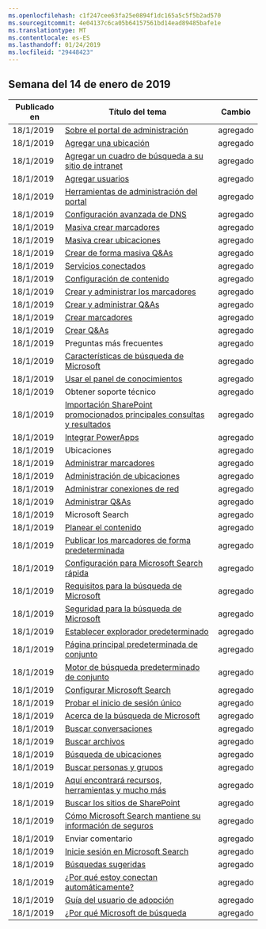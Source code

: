 ```yaml
---
ms.openlocfilehash: c1f247cee63fa25e0894f1dc165a5c5f5b2ad570
ms.sourcegitcommit: 4e04137c6ca05b64157561bd14ead89485bafe1e
ms.translationtype: MT
ms.contentlocale: es-ES
ms.lasthandoff: 01/24/2019
ms.locfileid: "29448423"
---
```

<!-- This file is generated automatically each week. Changes made to this file will be overwritten.-->




## <a name="week-of-january-14-2019"></a>Semana del 14 de enero de 2019


| Publicado en |Título del tema | Cambio |
|------|------------|--------|
| 18/1/2019 | [Sobre el portal de administración](/MicrosoftSearch/about-the-admin-portal) | agregado |
| 18/1/2019 | [Agregar una ubicación](/MicrosoftSearch/add-a-location) | agregado |
| 18/1/2019 | [Agregar un cuadro de búsqueda a su sitio de intranet](/MicrosoftSearch/add-a-search-box-to-your-intranet-site) | agregado |
| 18/1/2019 | [Agregar usuarios](/MicrosoftSearch/add-users) | agregado |
| 18/1/2019 | [Herramientas de administración del portal](/MicrosoftSearch/admin-portal-tools) | agregado |
| 18/1/2019 | [Configuración avanzada de DNS](/MicrosoftSearch/advanced-dns-configuration) | agregado |
| 18/1/2019 | [Masiva crear marcadores](/MicrosoftSearch/bulk-create-bookmarks) | agregado |
| 18/1/2019 | [Masiva crear ubicaciones](/MicrosoftSearch/bulk-create-locations) | agregado |
| 18/1/2019 | [Crear de forma masiva Q&As](/MicrosoftSearch/bulk-create-qas) | agregado |
| 18/1/2019 | [Servicios conectados](/MicrosoftSearch/connected-services) | agregado |
| 18/1/2019 | [Configuración de contenido](/MicrosoftSearch/content-settings) | agregado |
| 18/1/2019 | [Crear y administrar los marcadores](/MicrosoftSearch/create-and-manage-bookmarks) | agregado |
| 18/1/2019 | [Crear y administrar Q&As](/MicrosoftSearch/create-and-manage-qas) | agregado |
| 18/1/2019 | [Crear marcadores](/MicrosoftSearch/create-bookmarks) | agregado |
| 18/1/2019 | [Crear Q&As](/MicrosoftSearch/create-qas) | agregado |
| 18/1/2019 | Preguntas más frecuentes | agregado |
| 18/1/2019 | [Características de búsqueda de Microsoft](/MicrosoftSearch/features) | agregado |
| 18/1/2019 | [Usar el panel de conocimientos](/MicrosoftSearch/get-insights) | agregado |
| 18/1/2019 | Obtener soporte técnico | agregado |
| 18/1/2019 | [Importación SharePoint promocionados principales consultas y resultados](/MicrosoftSearch/import-sharepoint-promoted-results-and-top-queries) | agregado |
| 18/1/2019 | [Integrar PowerApps](/MicrosoftSearch/integrate-powerapps) | agregado |
| 18/1/2019 | Ubicaciones | agregado |
| 18/1/2019 | [Administrar marcadores](/MicrosoftSearch/manage-bookmarks) | agregado |
| 18/1/2019 | [Administración de ubicaciones](/MicrosoftSearch/manage-locations) | agregado |
| 18/1/2019 | [Administrar conexiones de red](/MicrosoftSearch/manage-network-connections) | agregado |
| 18/1/2019 | [Administrar Q&As](/MicrosoftSearch/manage-qas) | agregado |
| 18/1/2019 | Microsoft Search | agregado |
| 18/1/2019 | [Planear el contenido](/MicrosoftSearch/plan-your-content) | agregado |
| 18/1/2019 | [Publicar los marcadores de forma predeterminada](/MicrosoftSearch/publish-default-bookmarks) | agregado |
| 18/1/2019 | [Configuración para Microsoft Search rápida](/MicrosoftSearch/quick-set-up) | agregado |
| 18/1/2019 | [Requisitos para la búsqueda de Microsoft](/MicrosoftSearch/requirements) | agregado |
| 18/1/2019 | [Seguridad para la búsqueda de Microsoft](/MicrosoftSearch/security) | agregado |
| 18/1/2019 | [Establecer explorador predeterminado](/MicrosoftSearch/set-default-browser) | agregado |
| 18/1/2019 | [Página principal predeterminada de conjunto](/MicrosoftSearch/set-default-homepage) | agregado |
| 18/1/2019 | [Motor de búsqueda predeterminado de conjunto](/MicrosoftSearch/set-default-search-engine) | agregado |
| 18/1/2019 | [Configurar Microsoft Search](/MicrosoftSearch/set-up-microsoft-search) | agregado |
| 18/1/2019 | [Probar el inicio de sesión único](/MicrosoftSearch/test-single-sign-on) | agregado |
| 18/1/2019 | [Acerca de la búsqueda de Microsoft](/MicrosoftSearch/use/about-microsoft-search) | agregado |
| 18/1/2019 | [Buscar conversaciones](/MicrosoftSearch/use/find-conversations) | agregado |
| 18/1/2019 | [Buscar archivos](/MicrosoftSearch/use/find-files) | agregado |
| 18/1/2019 | [Búsqueda de ubicaciones](/MicrosoftSearch/use/find-locations) | agregado |
| 18/1/2019 | [Buscar personas y grupos](/MicrosoftSearch/use/find-people-and-groups) | agregado |
| 18/1/2019 | [Aquí encontrará recursos, herramientas y mucho más](/MicrosoftSearch/use/find-resources-tools-and-more) | agregado |
| 18/1/2019 | [Buscar los sitios de SharePoint](/MicrosoftSearch/use/find-sharepoint-sites) | agregado |
| 18/1/2019 | [Cómo Microsoft Search mantiene su información de seguros](/MicrosoftSearch/use/how-microsoft-search-keeps-your-info-secure) | agregado |
| 18/1/2019 | Enviar comentario | agregado |
| 18/1/2019 | [Inicie sesión en Microsoft Search](/MicrosoftSearch/use/sign-in) | agregado |
| 18/1/2019 | [Búsquedas sugeridas](/MicrosoftSearch/use/suggested-searches) | agregado |
| 18/1/2019 | [¿Por qué estoy conectan automáticamente?](/MicrosoftSearch/use/why-am-i-automatically-signed-in) | agregado |
| 18/1/2019 | [Guía del usuario de adopción](/MicrosoftSearch/user-adoption-guide) | agregado |
| 18/1/2019 | [¿Por qué Microsoft de búsqueda](/MicrosoftSearch/why-microsoft-search) | agregado |
